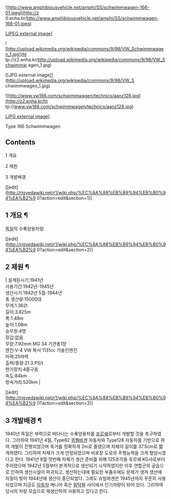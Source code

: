 ![http://www.amphibiousvehicle.net/amphi/SS/schwimmwagen-166-01.jpeg](http://z
0.enha.kr/http://www.amphibiousvehicle.net/amphi/SS/schwimmwagen-166-01.jpeg)

[[JPEG external
image]](http://www.amphibiousvehicle.net/amphi/SS/schwimmwagen-166-01.jpeg)

  

![http://upload.wikimedia.org/wikipedia/commons/9/98/VW_Schwimmwagen_1.jpg](ht
tp://z2.enha.kr/http://upload.wikimedia.org/wikipedia/commons/9/98/VW_Schwimmw
agen_1.jpg)

[[JPG external image]](http://upload.wikimedia.org/wikipedia/commons/9/98/VW_S
chwimmwagen_1.jpg)

  

![http://www.vw166.com/schwimmwagen/technics/aanz128.jpg](http://z2.enha.kr/ht
tp://www.vw166.com/schwimmwagen/technics/aanz128.jpg)

[[JPG external image]](http://www.vw166.com/schwimmwagen/technics/aanz128.jpg)

  
Type 166 Schwimmwagen  

## Contents

    

1 개요

2 제원

3 개발배경

[[edit](http://rigvedawiki.net/r1/wiki.php/%EC%8A%88%EB%B9%94%EB%B0%94%EA%B2%9
0?action=edit&section=1)]

## 1 개요 ¶

[독일](%EB%8F%85%EC%9D%BC.md)의 수륙양용차량.

[[edit](http://rigvedawiki.net/r1/wiki.php/%EC%8A%88%EB%B9%94%EB%B0%94%EA%B2%9
0?action=edit&section=2)]

## 2 제원 ¶

| 설계된시기:1941년  
사용기간:1942년-1945년  
생산시기:1942년 5월-1944년  
총 생산량:15000대  
무게:1.362t  
길이:3.825m  
폭:1.48m  
높이:1.08m  
승무원:4명  
장갑:없음  
무장:7.92mm MG 34 기관총1정  
엔진:V-4 VW 복서 1131cc 가솔린엔진  
마력:25마력  
출력/중량:21.3 PS/t  
현가장치:4륜구동  
속도:84km  
항속거리:520km |

[[edit](http://rigvedawiki.net/r1/wiki.php/%EC%8A%88%EB%B9%94%EB%B0%94%EA%B2%9
0?action=edit&section=3)]

## 3 개발배경 ¶

1940년 독일은 부력으로 떠다니는 수륙양용차를 [포르쉐](%ED%8F%AC%EB%A5%B4%EC%89%90.md)로부터 개발할 것을
촉구하였다. 그리하여 1941년 4월, Type82
[퀴벨바겐](%ED%80%B4%EB%B2%A8%EB%B0%94%EA%B2%90.md) 자동차와 Type128 자동차를 기반으로 하여
개발이 진행되었으며 축거를 정확하게 2m로 줄였으며 차체의 길이를 37.5cm로 짧게하였다. 그리하여 차체가 크게 안정되었으며 비포장 도로의
주행능력을 크게 향상시켰다고 한다. 1941년 8월 첫번째 차체가 생산 준비를 위해 125조각을 포르쉐 KG사로부터 주어졌으며 1942년
5월부터 본격적으로 생산되기 시작하였지만 이후 연합군의 공습으로 인하여 생산시설이 파괴되고, 생산하는대에 필요한 부품수에도 문제가 생겨
생산에 차질이 빚어 1944년에 생산이 중단되었다. 그래도 슈빔바겐은 1945년까지 꾸준히 사용되었으며 지금도
[자동차](%EC%9E%90%EB%8F%99%EC%B0%A8.md) 매니아 혹은
[밀덕](%EB%B0%80%EB%8D%95.md)들 사이에서 인기차량이 되어 있다. 그리하여 당시의 차량 모습으로 재생산하여 사용하고
있다고 한다.

